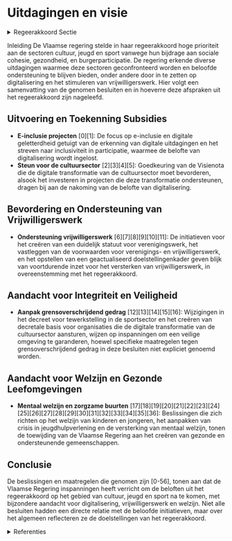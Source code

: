 # Uitdagingen en visie

<details>
        <summary>Regeerakkoord Sectie </summary>
        <p>5.1 Uitdagingen en visie Cultuur, jeugd en sport hebben een belangrijke plaats in de Vlaamse samenleving. Ze zorgen onder meer voor sociale cohesie, gezondheid en wel - bevinden, stimuleren burgerparticipatie, en geven ruimte voor creativiteit en zelfontwikkeling. Cultuur, jeugd en sport dragen bij aan de opbouw van het gemeenschapsleven in Vlaanderen via de maatschappelijke, persoonlijke én economische rol die ze spelen. Tegelijkertijd worden deze sectoren geconfronteerd met diverse uitdagingen en evolu-ties. De Vlaamse regering erkent het belang van deze sectoren en geeft voldoende ondersteuning. Het Vlaams verenigingsleven vormt nog steeds een belangrijke groeipool voor burgers. Het aantal bottom-up initiatieven neemt steeds meer toe. Deze vormen zowel een opportuniteit als een verrijking voor het landschap. Vrijwilligers zijn onmisbaar in het verenigings-leven. Daarom blijven we het belang van de vele vrijwilligers erkennen en blijven we zoeken naar nieuwe hefbomen van ondersteuning, verder werkend op het reeds uitgerolde actieplan in het kader van het gecoördineerd vrijwilligersbeleid. We zorgen voor verdere planlastvermindering en administratieve vereenvoudiging en we zetten fors in op digitalisering. Iedereen moet op een veilige en integere manier actief kunnen zijn binnen de sectoren cultuur, jeugd en sport. Daarom zetten we de sterke aanpak van grensoverschrijdend gedrag verder. Onder impuls van de minister van Welzijn en samen met de verschillende vakministers nemen we beleids initiatieven om zowel de fysieke, psychische als seksuele integriteit te beschermen. We hebben daarbij aandacht voor kwaliteits-bevordering, sensibilisering, preventie en een adequaat en gepast reactiebeleid. </p>
        </details> 

Inleiding
De Vlaamse regering stelde in haar regeerakkoord hoge prioriteit aan de sectoren cultuur, jeugd en sport vanwege hun bijdrage aan sociale cohesie, gezondheid, en burgerparticipatie. De regering erkende diverse uitdagingen waarmee deze sectoren geconfronteerd worden en beloofde ondersteuning te blijven bieden, onder andere door in te zetten op digitalisering en het stimuleren van vrijwilligerswerk. Hier volgt een samenvatting van de genomen besluiten en in hoeverre deze afspraken uit het regeerakkoord zijn nageleefd.

## Uitvoering en Toekenning Subsidies
- **E-inclusie projecten** \[0\]\[1\]: De focus op e-inclusie en digitale geletterdheid getuigt van de erkenning van digitale uitdagingen en het streven naar inclusiviteit in participatie, waarmee de belofte van digitalisering wordt ingelost.
- **Steun voor de cultuursector** \[2\]\[3\]\[4\]\[5\]: Goedkeuring van de Visienota die de digitale transformatie van de cultuursector moet bevorderen, alsook het investeren in projecten die deze transformatie ondersteunen, dragen bij aan de nakoming van de belofte van digitalisering.

## Bevordering en Ondersteuning van Vrijwilligerswerk
- **Ondersteuning vrijwilligerswerk** \[6\]\[7\]\[8\]\[9\]\[10\]\[11\]: De initiatieven voor het creëren van een duidelijk statuut voor verenigingswerk, het vastleggen van de voorwaarden voor verenigings- en vrijwilligerswerk, en het opstellen van een geactualiseerd doelstellingenkader geven blijk van voortdurende inzet voor het versterken van vrijwilligerswerk, in overeenstemming met het regeerakkoord.

## Aandacht voor Integriteit en Veiligheid
- **Aanpak grensoverschrijdend gedrag** \[12\]\[13\]\[14\]\[15\]\[16\]: Wijzigingen in het decreet voor tewerkstelling in de sportsector en het creëren van decretale basis voor organisaties die de digitale transformatie van de cultuursector aansturen, wijzen op inspanningen om een veilige omgeving te garanderen, hoewel specifieke maatregelen tegen grensoverschrijdend gedrag in deze besluiten niet expliciet genoemd worden.

## Aandacht voor Welzijn en Gezonde Leefomgevingen
- **Mentaal welzijn en zorgzame buurten** \[17\]\[18\]\[19\]\[20\]\[21\]\[22\]\[23\]\[24\]\[25\]\[26\]\[27\]\[28\]\[29\]\[30\]\[31\]\[32\]\[33\]\[34\]\[35\]\[36\]: Beslissingen die zich richten op het welzijn van kinderen en jongeren, het aanpakken van crisis in jeugdhulpverlening en de versterking van mentaal welzijn, tonen de toewijding van de Vlaamse Regering aan het creëren van gezonde en ondersteunende gemeenschappen.

## Conclusie
De beslissingen en maatregelen die genomen zijn [0-56], tonen aan dat de Vlaamse Regering inspanningen heeft verricht om de beloften uit het regeerakkoord op het gebied van cultuur, jeugd en sport na te komen, met bijzondere aandacht voor digitalisering, vrijwilligerswerk en welzijn. Niet alle besluiten hadden een directe relatie met de beloofde initiatieven, maar over het algemeen reflecteren ze de doelstellingen van het regeerakkoord.

<details>
        <summary> Referenties</summary>
        **[\[0\]](https://beslissingenvlaamseregering.vlaanderen.be/?search=Vastleggen%20maatschappelijke%20uitdagingen%20in%20het%20kader%20van%20projectsubsidies%20sociaal-cultureel%20volwassenenwerk&dateOption=select&startDate=2022-01-21T09%3A00%3A00Z&endDate=2022-01-21T09%3A00%3A00Z)** : **(2022-01-21)** Vastleggen maatschappelijke uitdagingen in het kader van projectsubsidies sociaal-cultureel volwassenenwerk 

**[\[1\]](https://beslissingenvlaamseregering.vlaanderen.be/?search=Maatschappelijke%20uitdagingen%20projectsubsidies%20sociaal-cultureel%20volwassenenwerk%3A%20e-inclusie&dateOption=select&startDate=2021-01-22T09%3A00%3A00Z&endDate=2021-01-22T09%3A00%3A00Z)** : **(2021-01-22)** Maatschappelijke uitdagingen projectsubsidies sociaal-cultureel volwassenenwerk: e-inclusie 

**[\[2\]](https://beslissingenvlaamseregering.vlaanderen.be/?search=Visienota%20%E2%80%98Naar%20een%20slagkrachtige%20cultuursector%20in%20digitale%20tijden.%20Een%20visie%20op%20de%20digitale%20transformatie%20van%20de%20cultuursector%E2%80%99&dateOption=select&startDate=2022-12-23T09%3A00%3A00Z&endDate=2022-12-23T09%3A00%3A00Z)** : **(2022-12-23)** Visienota ‘Naar een slagkrachtige cultuursector in digitale tijden. Een visie op de digitale transformatie van de cultuursector’ 

**[\[3\]](https://beslissingenvlaamseregering.vlaanderen.be/?search=Projecten%20Taskforce%20Cultuur%20op%20korte%20termijn&dateOption=select&startDate=2021-06-18T08%3A00%3A00Z&endDate=2021-06-18T08%3A00%3A00Z)** : **(2021-06-18)** Projecten Taskforce Cultuur op korte termijn 

**[\[4\]](https://beslissingenvlaamseregering.vlaanderen.be/?search=Plan%20Vlaamse%20Veerkracht%3A%20dossiers%2072%20en%20129&dateOption=select&startDate=2021-05-07T08%3A00%3A00Z&endDate=2021-05-07T08%3A00%3A00Z)** : **(2021-05-07)** Plan Vlaamse Veerkracht: dossiers 72 en 129 

**[\[5\]](https://beslissingenvlaamseregering.vlaanderen.be/?search=Plan%20Vlaamse%20Veerkracht%3A%20Digitale%20transformatie%20cultuursector%3A%20%E2%80%98doelgericht%20digitaal%20transformeren%E2%80%99%20%28VV072%29%20en%20%E2%80%98koppeling%20databanken%20en%20betere%20informatiedoorstroming%E2%80%99&dateOption=select&startDate=2021-07-16T06%3A00%3A00Z&endDate=2021-07-16T06%3A00%3A00Z)** : **(2021-07-16)** Plan Vlaamse Veerkracht: Digitale transformatie cultuursector: ‘doelgericht digitaal transformeren’ (VV072) en ‘koppeling databanken en betere informatiedoorstroming’ 

**[\[6\]](https://beslissingenvlaamseregering.vlaanderen.be/?search=Nota%20aan%20het%20Overlegcomit%C3%A9%3A%20%27Wet%20verenigingswerk%27%20en%20gevolgen%20sportsector%2C%20socio-culturele%20sector%20en%20amateurkunstensector&dateOption=select&startDate=2021-10-29T09%3A15%3A00Z&endDate=2021-10-29T09%3A15%3A00Z)** : **(2021-10-29)** Nota aan het Overlegcomité: 'Wet verenigingswerk' en gevolgen sportsector, socio-culturele sector en amateurkunstensector 

**[\[7\]](https://beslissingenvlaamseregering.vlaanderen.be/?search=Voorwaarden%20verenigings-%20en%20vrijwilligerswerk%20binnen%20diensten%20Vlaamse%20overheid&dateOption=select&startDate=2020-09-18T08%3A00%3A00Z&endDate=2020-09-18T08%3A00%3A00Z)** : **(2020-09-18)** Voorwaarden verenigings- en vrijwilligerswerk binnen diensten Vlaamse overheid 

**[\[8\]](https://beslissingenvlaamseregering.vlaanderen.be/?search=Geco%C3%B6rdineerd%20Vlaams%20vrijwilligersbeleid%3A%20geactualiseerd%20doelstellingenkader%20en%20aanzet%20actieplan%202020-2024&dateOption=select&startDate=2020-07-10T08%3A00%3A00Z&endDate=2020-07-10T08%3A00%3A00Z)** : **(2020-07-10)** Gecoördineerd Vlaams vrijwilligersbeleid: geactualiseerd doelstellingenkader en aanzet actieplan 2020-2024 

**[\[9\]](https://beslissingenvlaamseregering.vlaanderen.be/?search=Voorontwerp%20van%20decreet%20over%20het%20geco%C3%B6rdineerd%20Vlaams%20vrijwilligersbeleid&dateOption=select&startDate=2023-02-17T09%3A00%3A00Z&endDate=2023-02-17T09%3A00%3A00Z)** : **(2023-02-17)** Voorontwerp van decreet over het gecoördineerd Vlaams vrijwilligersbeleid 

**[\[10\]](https://beslissingenvlaamseregering.vlaanderen.be/?search=Ontwerpdecreet%20tot%20structurele%20subsidi%C3%ABring%20van%20kernorganisaties%20om%20de%20digitale%20transformatie%20van%20de%20cultuursector%20aan%20te%20sturen&dateOption=select&startDate=2023-04-21T08%3A00%3A00Z&endDate=2023-04-21T08%3A00%3A00Z)** : **(2023-04-21)** Ontwerpdecreet tot structurele subsidiëring van kernorganisaties om de digitale transformatie van de cultuursector aan te sturen 

**[\[11\]]** : **(2020-06-26)**  

**[\[12\]](https://beslissingenvlaamseregering.vlaanderen.be/?search=Wijziging%20decreet%20over%20het%20stimuleren%2C%20co%C3%B6rdineren%20en%20subsidi%C3%ABren%20van%20tewerkstelling%20in%20de%20sportsector&dateOption=select&startDate=2023-11-23T16%3A00%3A00Z&endDate=2023-11-23T16%3A00%3A00Z)** : **(2023-11-23)** Wijziging decreet over het stimuleren, coördineren en subsidiëren van tewerkstelling in de sportsector 

**[\[13\]](https://beslissingenvlaamseregering.vlaanderen.be/?search=Wijziging%20decreet%20over%20het%20stimuleren%2C%20co%C3%B6rdineren%20en%20subsidi%C3%ABren%20van%20tewerkstelling%20in%20de%20sportsector&dateOption=select&startDate=2023-06-30T08%3A00%3A00Z&endDate=2023-06-30T08%3A00%3A00Z)** : **(2023-06-30)** Wijziging decreet over het stimuleren, coördineren en subsidiëren van tewerkstelling in de sportsector 

**[\[14\]](https://beslissingenvlaamseregering.vlaanderen.be/?search=Visienota%20%27wijziging%20van%20het%20decreet%20van%2010%20juni%202016%20over%20de%20erkenning%20en%20subsidi%C3%ABring%20van%20de%20georganiseerde%20sportsector%27&dateOption=select&startDate=2021-07-02T08%3A00%3A00Z&endDate=2021-07-02T08%3A00%3A00Z)** : **(2021-07-02)** Visienota 'wijziging van het decreet van 10 juni 2016 over de erkenning en subsidiëring van de georganiseerde sportsector' 

**[\[15\]](https://beslissingenvlaamseregering.vlaanderen.be/?search=Voorontwerp%20van%20decreet%20over%20de%20bovenlokale%20cultuurwerking&dateOption=select&startDate=2023-05-26T08%3A00%3A00Z&endDate=2023-05-26T08%3A00%3A00Z)** : **(2023-05-26)** Voorontwerp van decreet over de bovenlokale cultuurwerking 

**[\[16\]](https://beslissingenvlaamseregering.vlaanderen.be/?search=Wijziging%20decreet%20Lokaal%20Cultuurbeleid%20en%20subsidiedecreet%20kernorganisaties%20om%20de%20digitale%20transformatie%20van%20de%20cultuursector%20aan%20te%20sturen%2C%20en%20opheffing%20participatiedecreet&dateOption=select&startDate=2023-10-13T08%3A00%3A00Z&endDate=2023-10-13T08%3A00%3A00Z)** : **(2023-10-13)** Wijziging decreet Lokaal Cultuurbeleid en subsidiedecreet kernorganisaties om de digitale transformatie van de cultuursector aan te sturen, en opheffing participatiedecreet 

**[\[17\]](https://beslissingenvlaamseregering.vlaanderen.be/?search=Vlaams%20jeugd-%20en%20kinderrechtenbeleidsplan%3A%20vijf%20prioritaire%20doelstellingen&dateOption=select&startDate=2020-02-07T09%3A00%3A00Z&endDate=2020-02-07T09%3A00%3A00Z)** : **(2020-02-07)** Vlaams jeugd- en kinderrechtenbeleidsplan: vijf prioritaire doelstellingen 

**[\[18\]](https://beslissingenvlaamseregering.vlaanderen.be/?search=Plan%20Vlaamse%20Veerkracht%3A%20Versterking%20mentaal%20welzijn&dateOption=select&startDate=2021-12-03T09%3A00%3A00Z&endDate=2021-12-03T09%3A00%3A00Z)** : **(2021-12-03)** Plan Vlaamse Veerkracht: Versterking mentaal welzijn 

**[\[19\]](https://beslissingenvlaamseregering.vlaanderen.be/?search=Vlaams%20jeugd-%20en%20kinderrechtenbeleidsplan%3A%20vijf%20prioritaire%20doelstellingen&dateOption=select&startDate=2020-03-13T09%3A00%3A00Z&endDate=2020-03-13T09%3A00%3A00Z)** : **(2020-03-13)** Vlaams jeugd- en kinderrechtenbeleidsplan: vijf prioritaire doelstellingen 

**[\[20\]](https://beslissingenvlaamseregering.vlaanderen.be/?search=Plan%20Vlaamse%20Veerkracht%3A%20versterking%20mentaal%20welzijn%20via%20acties%20%27Zorgzame%20Buurten%27&dateOption=select&startDate=2021-04-30T08%3A00%3A00Z&endDate=2021-04-30T08%3A00%3A00Z)** : **(2021-04-30)** Plan Vlaamse Veerkracht: versterking mentaal welzijn via acties 'Zorgzame Buurten' 

**[\[21\]](https://beslissingenvlaamseregering.vlaanderen.be/?search=Plan%20Vlaamse%20Veerkracht%3A%20Versterken%20van%20oproepen%20bovenlokale%20sportinfrastructuur&dateOption=select&startDate=2021-07-09T08%3A00%3A00Z&endDate=2021-07-09T08%3A00%3A00Z)** : **(2021-07-09)** Plan Vlaamse Veerkracht: Versterken van oproepen bovenlokale sportinfrastructuur 

**[\[22\]](https://beslissingenvlaamseregering.vlaanderen.be/?search=Plan%20Vlaamse%20Veerkracht%3A%20Impulsprogramma%20-%20Innovatie%20in%20gezondheid%20en%20zorg&dateOption=select&startDate=2021-06-18T08%3A00%3A00Z&endDate=2021-06-18T08%3A00%3A00Z)** : **(2021-06-18)** Plan Vlaamse Veerkracht: Impulsprogramma - Innovatie in gezondheid en zorg 

**[\[23\]](https://beslissingenvlaamseregering.vlaanderen.be/?search=Plan%20Vlaamse%20Veerkracht%3A%20dossier%20138&dateOption=select&startDate=2021-05-21T08%3A00%3A00Z&endDate=2021-05-21T08%3A00%3A00Z)** : **(2021-05-21)** Plan Vlaamse Veerkracht: dossier 138 

**[\[24\]](https://beslissingenvlaamseregering.vlaanderen.be/?search=Plan%20Vlaamse%20Veerkracht%3A%20investeringssubsidies%20voor%20culturele%20topinfrastructuur%20en%20cultuurinfrastructuur%20van%20bovenlokaal%20belang&dateOption=select&startDate=2022-12-09T09%3A00%3A00Z&endDate=2022-12-09T09%3A00%3A00Z)** : **(2022-12-09)** Plan Vlaamse Veerkracht: investeringssubsidies voor culturele topinfrastructuur en cultuurinfrastructuur van bovenlokaal belang 

**[\[25\]](https://beslissingenvlaamseregering.vlaanderen.be/?search=Decreet%20subsidi%C3%ABring%20sociaal-cultureel%20volwassenenwerk&dateOption=select&startDate=2022-09-16T08%3A00%3A00Z&endDate=2022-09-16T08%3A00%3A00Z)** : **(2022-09-16)** Decreet subsidiëring sociaal-cultureel volwassenenwerk 

**[\[26\]](https://beslissingenvlaamseregering.vlaanderen.be/?search=Moza%C3%AFekdecreet%20beleidsdomein%20Welzijn%2C%20Volksgezondheid%20en%20Gezin&dateOption=select&startDate=2023-03-24T09%3A00%3A00Z&endDate=2023-03-24T09%3A00%3A00Z)** : **(2023-03-24)** Mozaïekdecreet beleidsdomein Welzijn, Volksgezondheid en Gezin 

**[\[27\]](https://beslissingenvlaamseregering.vlaanderen.be/?search=Plan%20Vlaamse%20Veerkracht%3A%20dossiernummer%20113&dateOption=select&startDate=2022-02-04T09%3A00%3A00Z&endDate=2022-02-04T09%3A00%3A00Z)** : **(2022-02-04)** Plan Vlaamse Veerkracht: dossiernummer 113 

**[\[28\]](https://beslissingenvlaamseregering.vlaanderen.be/?search=Vlaamse%20sociale%20bescherming%3A%20integratie%20initiatieven%20beschut%20wonen%2C%20multidisciplinaire%20begeleidingsequipes%20palliatieve%20verzorging%20en%20rolstoeladviesteams&dateOption=select&startDate=2023-07-14T08%3A00%3A00Z&endDate=2023-07-14T08%3A00%3A00Z)** : **(2023-07-14)** Vlaamse sociale bescherming: integratie initiatieven beschut wonen, multidisciplinaire begeleidingsequipes palliatieve verzorging en rolstoeladviesteams 

**[\[29\]](https://beslissingenvlaamseregering.vlaanderen.be/?search=Plan%20Vlaamse%20Veerkracht%3A%20Subsidi%C3%ABring%20en%20ondersteuning%20van%20de%20lokale%20besturen%20in%20functie%20van%20het%20realiseren%20van%20samenwerkingsverbanden%20ge%C3%AFntegreerd%20breed%20onthaal%20in%20heel%20Vlaanderen%20en%20Brussel&dateOption=select&startDate=2021-07-16T06%3A00%3A00Z&endDate=2021-07-16T06%3A00%3A00Z)** : **(2021-07-16)** Plan Vlaamse Veerkracht: Subsidiëring en ondersteuning van de lokale besturen in functie van het realiseren van samenwerkingsverbanden geïntegreerd breed onthaal in heel Vlaanderen en Brussel 

**[\[30\]](https://beslissingenvlaamseregering.vlaanderen.be/?search=Vlaamse%20sociale%20bescherming%3A%20integratie%20initiatieven%20beschut%20wonen%2C%20multidisciplinaire%20begeleidingsequipes%20palliatieve%20verzorging%20en%20rolstoeladviesteams&dateOption=select&startDate=2023-11-10T09%3A00%3A00Z&endDate=2023-11-10T09%3A00%3A00Z)** : **(2023-11-10)** Vlaamse sociale bescherming: integratie initiatieven beschut wonen, multidisciplinaire begeleidingsequipes palliatieve verzorging en rolstoeladviesteams 

**[\[31\]](https://beslissingenvlaamseregering.vlaanderen.be/?search=Projectoproep%20%E2%80%98Verbindingsambassadeurs%20voor%20het%20jeugdwerk%E2%80%99&dateOption=select&startDate=2020-10-23T08%3A00%3A00Z&endDate=2020-10-23T08%3A00%3A00Z)** : **(2020-10-23)** Projectoproep ‘Verbindingsambassadeurs voor het jeugdwerk’ 

**[\[32\]](https://beslissingenvlaamseregering.vlaanderen.be/?search=COVID-19%3A%20versterking%20mentaal%20welzijn%20kinderen%20en%20jongeren&dateOption=select&startDate=2021-03-08T15%3A30%3A00Z&endDate=2021-03-08T15%3A30%3A00Z)** : **(2021-03-08)** COVID-19: versterking mentaal welzijn kinderen en jongeren 

**[\[33\]](https://beslissingenvlaamseregering.vlaanderen.be/?search=Sectorale%20vormingsfondsen%20beschutte%20werkplaatsen%20en%20lokale%20diensteneconomie-ondernemingen%3A%20subsidie%20VIA%204&dateOption=select&startDate=2023-06-02T08%3A00%3A00Z&endDate=2023-06-02T08%3A00%3A00Z)** : **(2023-06-02)** Sectorale vormingsfondsen beschutte werkplaatsen en lokale diensteneconomie-ondernemingen: subsidie VIA 4 

**[\[34\]](https://beslissingenvlaamseregering.vlaanderen.be/?search=Plan%20Vlaamse%20Veerkracht%3A%20initiatieven%20leerloopbaanbegeleiding%20Edusprong&dateOption=select&startDate=2022-07-08T08%3A00%3A00Z&endDate=2022-07-08T08%3A00%3A00Z)** : **(2022-07-08)** Plan Vlaamse Veerkracht: initiatieven leerloopbaanbegeleiding Edusprong 

**[\[35\]](https://beslissingenvlaamseregering.vlaanderen.be/?search=Moza%C3%AFekdecreet%20beleidsdomein%20Welzijn%2C%20Volksgezondheid%20en%20Gezin&dateOption=select&startDate=2023-06-02T08%3A00%3A00Z&endDate=2023-06-02T08%3A00%3A00Z)** : **(2023-06-02)** Mozaïekdecreet beleidsdomein Welzijn, Volksgezondheid en Gezin 

**[\[36\]](https://beslissingenvlaamseregering.vlaanderen.be/?search=Verdeling%20van%20de%20middelen%20van%20het%20noodfonds%20cultuur&dateOption=select&startDate=2020-07-10T08%3A00%3A00Z&endDate=2020-07-10T08%3A00%3A00Z)** : **(2020-07-10)** Verdeling van de middelen van het noodfonds cultuur 
        </details> 

